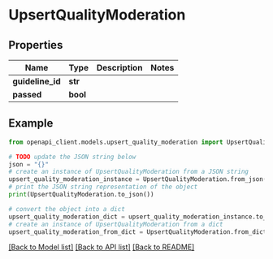 # UpsertQualityModeration


## Properties

Name | Type | Description | Notes
------------ | ------------- | ------------- | -------------
**guideline_id** | **str** |  | 
**passed** | **bool** |  | 

## Example

```python
from openapi_client.models.upsert_quality_moderation import UpsertQualityModeration

# TODO update the JSON string below
json = "{}"
# create an instance of UpsertQualityModeration from a JSON string
upsert_quality_moderation_instance = UpsertQualityModeration.from_json(json)
# print the JSON string representation of the object
print(UpsertQualityModeration.to_json())

# convert the object into a dict
upsert_quality_moderation_dict = upsert_quality_moderation_instance.to_dict()
# create an instance of UpsertQualityModeration from a dict
upsert_quality_moderation_from_dict = UpsertQualityModeration.from_dict(upsert_quality_moderation_dict)
```
[[Back to Model list]](../README.md#documentation-for-models) [[Back to API list]](../README.md#documentation-for-api-endpoints) [[Back to README]](../README.md)


